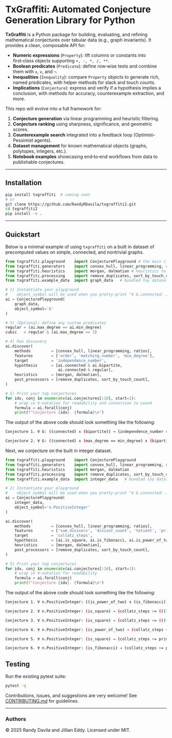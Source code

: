 # TxGraffiti: Automated Conjecture Generation Library for Python

**TxGraffiti** is a Python package for building, evaluating, and refining mathematical conjectures over tabular data (e.g., graph invariants). It provides a clean, composable API for:

* **Numeric expressions** (`Property`): lift columns or constants into first‑class objects supporting `+, -, *, /, **`.
* **Boolean predicates** (`Predicate`): define row‑wise tests and combine them with `∧`, `∨`, and `¬`.
* **Inequalities** (`Inequality`): compare `Property` objects to generate rich, named predicates, with helper methods for slack and touch counts.
* **Implications** (`Conjecture`): express and verify if a hypothesis implies a conclusion, with methods for accuracy, counterexample extraction, and more.

This repo will evolve into a full framework for:

1. **Conjecture generation** via linear programming and heuristic filtering.
2. **Conjecture ranking** using sharpness, significance, and geometric scores.
3. **Counterexample search** integrated into a feedback loop (Optimist–Pessimist agents).
4. **Dataset management** for known mathematical objects (graphs, polytopes, integers, etc.).
5. **Notebook examples** showcasing end‑to‑end workflows from data to publishable conjectures.

---

## Installation

```bash
pip install txgraffiti  # coming soon
# or
git clone https://github.com/RandyRDavila/txgraffiti2.git
cd txgraffiti2
pip install -e .
```

---

## Quickstart

Below is a minimal example of using `txgraffiti` on a built in dataset of precomputed values on simple, connected, and nontrivial graphs.

```python
from txgraffiti.playground    import ConjecturePlayground # the main class for finding conjectures
from txgraffiti.generators    import convex_hull, linear_programming, ratios # methods for producing inequalities
from txgraffiti.heuristics    import morgan, dalmatian # heuristics to reduce number of statements accepted.
from txgraffiti.processing    import remove_duplicates, sort_by_touch_count # post processing for removal and sorting of conjectures.
from txgraffiti.example_data  import graph_data   # bundled toy dataset

# 2) Instantiate your playground
#    object_symbol will be used when you pretty-print "∀ G.connected: …"
ai = ConjecturePlayground(
    graph_data,
    object_symbol='G'
)

# 3) (Optional) define any custom predicates
regular = (ai.max_degree == ai.min_degree)
cubic   = regular & (ai.max_degree == 3)

# 4) Run discovery
ai.discover(
    methods         = [convex_hull, linear_programming, ratios],
    features        = ['order', 'matching_number', 'min_degree'],
    target          = 'independence_number',
    hypothesis      = [ai.connected & ai.bipartite,
                       ai.connected & regular],
    heuristics      = [morgan, dalmatian],
    post_processors = [remove_duplicates, sort_by_touch_count],
)

# 5) Print your top conjectures
for idx, conj in enumerate(ai.conjectures[:10], start=1):
    # wrap in ∀-notation for readability and conversion to Lean4
    formula = ai.forall(conj)
    print(f"Conjecture {idx}. {formula}\n")
```

The output of the above code should look something like the following:

```bash
Conjecture 1. ∀ G: ((connected) ∧ (bipartite)) → (independence_number == ((-1 * matching_number) + order))

Conjecture 2. ∀ G: ((connected) ∧ (max_degree == min_degree) ∧ (bipartite)) → (independence_number == matching_number)
```

Next, we conjecture on the built in integer dataset.
```python
from txgraffiti.playground    import ConjecturePlayground
from txgraffiti.generators    import convex_hull, linear_programming, ratios
from txgraffiti.heuristics    import morgan, dalmatian
from txgraffiti.processing    import remove_duplicates, sort_by_touch_count
from txgraffiti.example_data  import integer_data   # bundled toy dataset

# 2) Instantiate your playground
#    object_symbol will be used when you pretty-print "∀ G.connected: …"
ai = ConjecturePlayground(
    integer_data,
    object_symbol='n.PositiveInteger'
)

ai.discover(
    methods         = [convex_hull, linear_programming, ratios],
    features        = ['sum_divisors', 'divisor_count', 'totient', 'prime_factor_count'],
    target          = 'collatz_steps',
    hypothesis      = [ai.is_square, ai.is_fibonacci, ai.is_power_of_two],
    heuristics      = [morgan, dalmatian],
    post_processors = [remove_duplicates, sort_by_touch_count],
)

# 5) Print your top conjectures
for idx, conj in enumerate(ai.conjectures[:10], start=1):
    # wrap in ∀-notation for readability
    formula = ai.forall(conj)
    print(f"Conjecture {idx}. {formula}\n")
```

The output of the above code should look something like the following:

```bash
Conjecture 1. ∀ n.PositiveInteger: ((is_power_of_two) ∧ (is_fibonacci)) → (collatz_steps == prime_factor_count)

Conjecture 2. ∀ n.PositiveInteger: (is_square) → (collatz_steps >= (((17/8 * divisor_count) + -17/8) + (-9/8 * prime_factor_count)))

Conjecture 3. ∀ n.PositiveInteger: (is_square) → (collatz_steps <= (((((-17/10 * sum_divisors) + -391/8) + (1887/40 * divisor_count)) + (34/5 * totient)) + (-1847/40 * prime_factor_count)))

Conjecture 4. ∀ n.PositiveInteger: (is_power_of_two) → (collatz_steps <= prime_factor_count)

Conjecture 5. ∀ n.PositiveInteger: (is_square) → (collatz_steps >= prime_factor_count)

Conjecture 6. ∀ n.PositiveInteger: (is_fibonacci) → (collatz_steps >= prime_factor_count)
```

## Testing

Run the existing pytest suite:

```bash
pytest -q
```

Contributions, issues, and suggestions are very welcome! See [CONTRIBUTING.md](/CONTRIBUTING.md) for guidelines.

---

### Authors

© 2025 Randy Davila and Jillian Eddy. Licensed under MIT.
